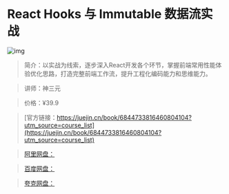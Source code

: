 # React Hooks 与 Immutable 数据流实战

![img](../../assets/253499f5b7094eb8a04e923fc01047f5~tplv-k3u1fbpfcp-no-mark:280:280:200:280.png)

> 简介：以实战为线索，逐步深入React开发各个环节，掌握前端常用性能体验优化思路，打造完整前端工作流，提升工程化编码能力和思维能力。

> 讲师：神三元

> 价格：¥39.9

> [官方链接：https://juejin.cn/book/6844733816460804104?utm_source=course_list](https://juejin.cn/book/6844733816460804104?utm_source=course_list)

> [阿里网盘：]()

> [百度网盘：]()

> [夸克网盘：]()
